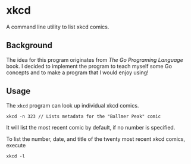 # xkcd
A command line utility to list xkcd comics.

## Background

The idea for this program originates from *The Go Programing Language* book. I
decided to implement the program to teach myself some Go concepts and to make
a program that I would enjoy using!

## Usage

The `xkcd` program can look up individual xkcd comics.

    xkcd -n 323 // Lists metadata for the "Ballmer Peak" comic

It will list the most recent comic by default, if no number is specified.

To list the number, date, and title of the twenty most recent xkcd comics,
execute

    xkcd -l
